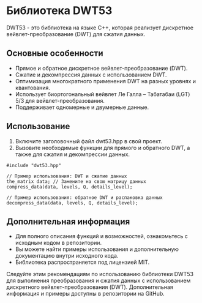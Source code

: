 # Библиотека DWT53

DWT53 - это библиотека на языке C++, которая реализует дискретное вейвлет-преобразование (DWT) для сжатия данных. 

## Основные особенности

- Прямое и обратное дискретное вейвлет-преобразование (DWT).
- Сжатие и декомпрессия данных с использованием DWT.
- Оптимизация многократного применения DWT на разных уровнях и квантования.
- Использует биортогональный вейвлет Ле Галла – Табатабаи (LGT) 5/3 для вейвлет-преобразования.
- Поддерживает одномерные и двумерные данные.

## Использование

1. Включите заголовочный файл dwt53.hpp в свой проект.
2. Вызовите необходимые функции для прямого и обратного DWT, а также для сжатия и декомпрессии данных.

```
#include "dwt53.hpp"

// Пример использования: DWT и сжатие данных
the_matrix data; // Замените на свою матрицу данных
compress_data(data, levels, Q, details_level);

// Пример использования: обратное DWT и распаковка данных
decompress_data(data, levels, Q, details_level);
```

## Дополнительная информация

- Для полного описания функций и возможностей, ознакомьтесь с исходным кодом в репозитории.
- Вы можете найти примеры использования и дополнительную документацию внутри исходного кода.
- Библиотека распространяется под лицензией MIT.

Следуйте этим рекомендациям по использованию библиотеки DWT53 для выполнения преобразования и сжатия данных с использованием дискретного вейвлет-преобразования (DWT). Дополнительная информация и примеры доступны в репозитории на GitHub.


